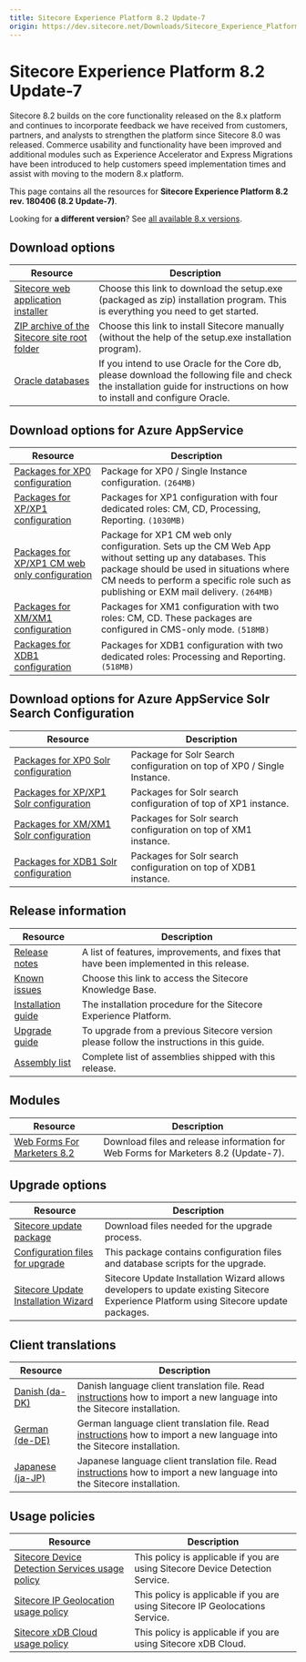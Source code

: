 ```yaml
---
title: Sitecore Experience Platform 8.2 Update-7
origin: https://dev.sitecore.net/Downloads/Sitecore_Experience_Platform/82/Sitecore_Experience_Platform_82_Update7.aspx
---
```


# Sitecore Experience Platform 8.2 Update-7

Sitecore 8.2 builds on the core functionality released on the 8.x platform and continues to incorporate feedback we have received from customers, partners, and analysts to strengthen the platform since Sitecore 8.0 was released. Commerce usability and functionality have been improved and additional modules such as Experience Accelerator and Express Migrations have been introduced to help customers speed implementation times and assist with moving to the modern 8.x platform.

This page contains all the resources for **Sitecore Experience Platform 8.2 rev. 180406 (8.2 Update-7)**.

Looking for **a different version**? See [all available 8.x versions](/downloads/Sitecore_Experience_Platform).

## Download options

 | Resource | Description |
 | --- | --- |
 | [Sitecore web application installer](https://sitecoredev.azureedge.net/~/media/038D4E6B74DF40CC96A7B74D7609058A.ashx?date=20180425T215129) | Choose this link to download the setup.exe (packaged as zip) installation program. This is everything you need to get started. |
 | [ZIP archive of the Sitecore site root folder](https://sitecoredev.azureedge.net/~/media/503E1B82B0AE4E80BF0F0F99C970DE33.ashx?date=20180425T215130) | Choose this link to install Sitecore manually (without the help of the setup.exe installation program). |
 | [Oracle databases](https://sitecoredev.azureedge.net/~/media/01F37520F247446C96A399E1E211CEBA.ashx?date=20180425T215129) | If you intend to use Oracle for the Core db, please download the following file and check the installation guide for instructions on how to install and configure Oracle. |

## Download options for Azure AppService

 | Resource | Description |
 | --- | --- |
 | [Packages for XP0 configuration](https://sitecoredev.azureedge.net/~/media/2E45DB019AF64A47A568362CC22D8D2B.ashx?date=20180425T213907) | Package for XP0 / Single Instance configuration. `(264MB)` |
 | [Packages for XP/XP1 configuration](https://sitecoredev.azureedge.net/~/media/6FF281B11D0741A7A917974F510A2C97.ashx?date=20180425T211333) | Packages for XP1 configuration with four dedicated roles: CM, CD, Processing, Reporting. `(1030MB)` |
 | [Packages for XP/XP1 CM web only configuration](https://sitecoredev.azureedge.net/~/media/107D28E399F348BEA0F7A4E12257AC30.ashx?date=20180425T213908) | Package for XP1 CM web only configuration. Sets up the CM Web App without setting up any databases. This package should be used in situations where CM needs to perform a specific role such as publishing or EXM mail delivery. `(264MB)` |
 | [Packages for XM/XM1 configuration](https://sitecoredev.azureedge.net/~/media/EB88CA1EBDD645CA822FD067BEB74E4F.ashx?date=20180425T213515) | Packages for XM1 configuration with two roles: CM, CD. These packages are configured in CMS-only mode. `(518MB)` |
 | [Packages for XDB1 configuration](https://sitecoredev.azureedge.net/~/media/9D4E7B323BC74A40A51F66347EC60E29.ashx?date=20180425T213512) | Packages for XDB1 configuration with two dedicated roles: Processing and Reporting. `(518MB)` |

## Download options for Azure AppService Solr Search Configuration

 | Resource | Description |
 | --- | --- |
 | [Packages for XP0 Solr configuration](https://sitecoredev.azureedge.net/~/media/EB2FE354B5ED478B92B5E6ED1B88FE51.ashx?date=20180716T094143) | Package for Solr Search configuration on top of XP0 / Single Instance. |
 | [Packages for XP/XP1 Solr configuration](https://sitecoredev.azureedge.net/~/media/EC6C3DF27DBE462381EE53B86AFE1EAC.ashx?date=20180716T094255) | Packages for Solr search configuration of top of XP1 instance. |
 | [Packages for XM/XM1 Solr configuration](https://sitecoredev.azureedge.net/~/media/CB76B2ED60F24EA1B3EFC9DCBC7FFD31.ashx?date=20180716T094216) | Packages for Solr search configuration on top of XM1 instance. |
 | [Packages for XDB1 Solr configuration](https://sitecoredev.azureedge.net/~/media/ADD89389DDFC44CA88594C0F2B9CF6BB.ashx?date=20180716T094235) | Packages for Solr search configuration on top of XDB1 instance. |

## Release information

 | Resource | Description |
 | --- | --- |
 | [Release notes](https://dev.sitecore.net:443/downloads/Sitecore%20Experience%20Platform/82/Sitecore%20Experience%20Platform%2082%20Update7/Release%20Notes) | A list of features, improvements, and fixes that have been implemented in this release. |
 | [Known issues](https://kb.sitecore.net/articles/631685) | Choose this link to access the Sitecore Knowledge Base. |
 | [Installation guide](https://sitecoredev.azureedge.net/~/media/BE39BFABB07F4A29A5A40A64FCA3CC61.ashx?date=20180618T135453) | The installation procedure for the Sitecore Experience Platform. |
 | [Upgrade guide](https://sitecoredev.azureedge.net/~/media/B50CA65AA6844B4B81BF36A01E9DD269.ashx?date=20190307T110347) | To upgrade from a previous Sitecore version please follow the instructions in this guide. |
 | [Assembly list](https://sitecoredev.azureedge.net/~/media/F9885D12EB454C5DAE3B9F24BEDA6B11.ashx?date=20180425T220004) | Complete list of assemblies shipped with this release. |

## Modules

 | Resource | Description |
 | --- | --- |
 | [Web Forms For Marketers 8.2](https://dev.sitecore.net:443/downloads/Web%20Forms%20For%20Marketers/82/Web%20Forms%20For%20Marketers%2082%20Update7) | Download files and release information for Web Forms for Marketers 8.2 (Update-7). |

## Upgrade options

 | Resource | Description |
 | --- | --- |
 | [Sitecore update package](https://sitecoredev.azureedge.net/~/media/1D61C92C86BF4160B3EA2FE52A34225B.ashx?date=20180425T214544) | Download files needed for the upgrade process. |
 | [Configuration files for upgrade](https://sitecoredev.azureedge.net/~/media/59A4F7E92C88405C8CA120CABB2EF7C9.ashx?date=20180425T215128) | This package contains configuration files and database scripts for the upgrade. |
 | [Sitecore Update Installation Wizard](https://sitecoredev.azureedge.net/~/media/F5C9A02D669E419980602A6E3D3B1C4F.ashx?date=20170810T103340) | Sitecore Update Installation Wizard allows developers to update existing Sitecore Experience Platform using Sitecore update packages. |

## Client translations

 | Resource | Description |
 | --- | --- |
 | [Danish (da-DK)](https://sitecoredev.azureedge.net/~/media/71CD009E2294430C9E5C0F1BAA444F15.ashx?date=20180425T214544) | Danish language client translation file. Read [instructions](~/link?_id=D72CBF8CE581436CBBCAEE896C8646F7&_z=z) how to import a new language into the Sitecore installation. |
 | [German (de-DE)](https://sitecoredev.azureedge.net/~/media/9D98344EF31D4BCC850EA5F5D78047D9.ashx?date=20180425T214544) | German language client translation file. Read [instructions](~/link?_id=D72CBF8CE581436CBBCAEE896C8646F7&_z=z) how to import a new language into the Sitecore installation. |
 | [Japanese (ja-JP)](https://sitecoredev.azureedge.net/~/media/0E05363E61174A27B2EC74D74A8A3A33.ashx?date=20180425T214544) | Japanese language client translation file. Read [instructions](~/link?_id=D72CBF8CE581436CBBCAEE896C8646F7&_z=z) how to import a new language into the Sitecore installation. |

## Usage policies

 | Resource | Description |
 | --- | --- |
 | [Sitecore Device Detection Services usage policy](https://dev.sitecore.net:443/downloads/Sitecore%20Experience%20Platform/Sitecore%20Device%20Detection%20Services%20Usage%20Policy) | This policy is applicable if you are using Sitecore Device Detection Service. |
 | [Sitecore IP Geolocation usage policy](https://dev.sitecore.net:443/downloads/Sitecore%20Experience%20Platform/Sitecore%20IP%20Geolocation%20Usage%20Policy) | This policy is applicable if you are using Sitecore IP Geolocations Service. |
 | [Sitecore xDB Cloud usage policy](https://dev.sitecore.net:443/downloads/Sitecore%20Experience%20Platform/Sitecore%20xDB%20Cloud%20Usage%20Policy) | This policy is applicable if you are using Sitecore xDB Cloud. |